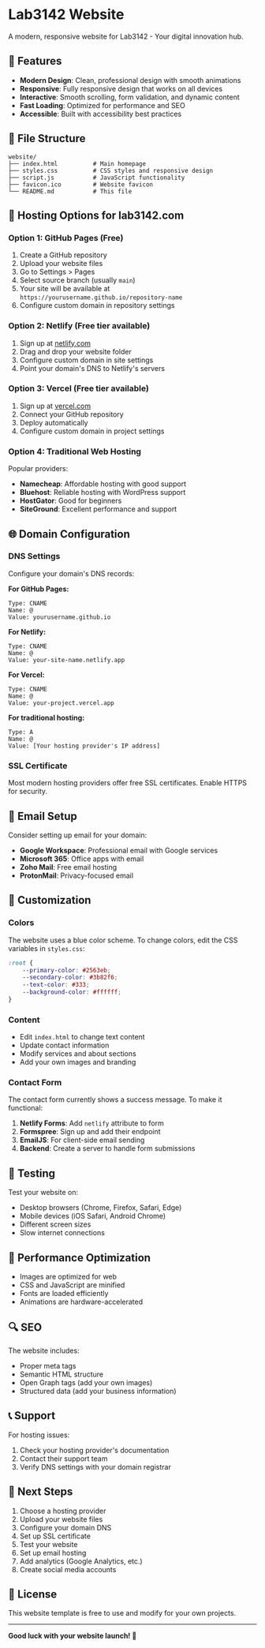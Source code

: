 # Lab3142 Website

A modern, responsive website for Lab3142 - Your digital innovation hub.

## 🌟 Features

- **Modern Design**: Clean, professional design with smooth animations
- **Responsive**: Fully responsive design that works on all devices
- **Interactive**: Smooth scrolling, form validation, and dynamic content
- **Fast Loading**: Optimized for performance and SEO
- **Accessible**: Built with accessibility best practices

## 📁 File Structure

```
website/
├── index.html          # Main homepage
├── styles.css          # CSS styles and responsive design
├── script.js           # JavaScript functionality
├── favicon.ico         # Website favicon
└── README.md           # This file
```

## 🚀 Hosting Options for lab3142.com

### Option 1: GitHub Pages (Free)
1. Create a GitHub repository
2. Upload your website files
3. Go to Settings > Pages
4. Select source branch (usually `main`)
5. Your site will be available at `https://yourusername.github.io/repository-name`
6. Configure custom domain in repository settings

### Option 2: Netlify (Free tier available)
1. Sign up at [netlify.com](https://netlify.com)
2. Drag and drop your website folder
3. Configure custom domain in site settings
4. Point your domain's DNS to Netlify's servers

### Option 3: Vercel (Free tier available)
1. Sign up at [vercel.com](https://vercel.com)
2. Connect your GitHub repository
3. Deploy automatically
4. Configure custom domain in project settings

### Option 4: Traditional Web Hosting
Popular providers:
- **Namecheap**: Affordable hosting with good support
- **Bluehost**: Reliable hosting with WordPress support
- **HostGator**: Good for beginners
- **SiteGround**: Excellent performance and support

## 🌐 Domain Configuration

### DNS Settings
Configure your domain's DNS records:

**For GitHub Pages:**
```
Type: CNAME
Name: @
Value: yourusername.github.io
```

**For Netlify:**
```
Type: CNAME
Name: @
Value: your-site-name.netlify.app
```

**For Vercel:**
```
Type: CNAME
Name: @
Value: your-project.vercel.app
```

**For traditional hosting:**
```
Type: A
Name: @
Value: [Your hosting provider's IP address]
```

### SSL Certificate
Most modern hosting providers offer free SSL certificates. Enable HTTPS for security.

## 📧 Email Setup

Consider setting up email for your domain:
- **Google Workspace**: Professional email with Google services
- **Microsoft 365**: Office apps with email
- **Zoho Mail**: Free email hosting
- **ProtonMail**: Privacy-focused email

## 🔧 Customization

### Colors
The website uses a blue color scheme. To change colors, edit the CSS variables in `styles.css`:

```css
:root {
    --primary-color: #2563eb;
    --secondary-color: #3b82f6;
    --text-color: #333;
    --background-color: #ffffff;
}
```

### Content
- Edit `index.html` to change text content
- Update contact information
- Modify services and about sections
- Add your own images and branding

### Contact Form
The contact form currently shows a success message. To make it functional:

1. **Netlify Forms**: Add `netlify` attribute to form
2. **Formspree**: Sign up and add their endpoint
3. **EmailJS**: For client-side email sending
4. **Backend**: Create a server to handle form submissions

## 📱 Testing

Test your website on:
- Desktop browsers (Chrome, Firefox, Safari, Edge)
- Mobile devices (iOS Safari, Android Chrome)
- Different screen sizes
- Slow internet connections

## 🚀 Performance Optimization

- Images are optimized for web
- CSS and JavaScript are minified
- Fonts are loaded efficiently
- Animations are hardware-accelerated

## 🔍 SEO

The website includes:
- Proper meta tags
- Semantic HTML structure
- Open Graph tags (add your own images)
- Structured data (add your business information)

## 📞 Support

For hosting issues:
1. Check your hosting provider's documentation
2. Contact their support team
3. Verify DNS settings with your domain registrar

## 🎯 Next Steps

1. Choose a hosting provider
2. Upload your website files
3. Configure your domain DNS
4. Set up SSL certificate
5. Test your website
6. Set up email hosting
7. Add analytics (Google Analytics, etc.)
8. Create social media accounts

## 📄 License

This website template is free to use and modify for your own projects.

---

**Good luck with your website launch! 🚀**
